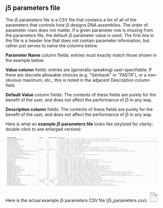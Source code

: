 ## j5 parameters file

The j5 parameters file is a CSV file that contains a list of all of the parameters that controls how j5 designs DNA assemblies. The order of parameter rows does not matter. If a given parameter row is missing from the parameters file, the default j5 parameter value is used. The first line in the file is a header line that does not contain parameter information, but rather just serves to name the columns below.

**Parameter Name** column fields:
entries must exactly match those shown in the example below.

**Value column** fields:
entries are (generally-speaking) user-specifiable. If there are discrete allowable choices (e.g. "Genbank" or "FASTA"), or a non-obvious maximum, etc., this is noted in the adjacent Description column field.

**Default Value** column fields:
The contents of these fields are purely for the benefit of the user, and does not affect the performance of j5 in any way. 

**Description column** fields:
The contents of these fields are purely for the benefit of the user, and does not affect the performance of j5 in any way. 

Here is what an **example j5 parameters file** looks like (stylized for clarity; double-click to see enlarged version):

![j5 parameter file](../../images/pastedImage35.png)

Here is the actual example j5 parameters CSV file (j5_parameters.csv):
[![](../../images/pageIcon.png)](../../documents/j5_parameters.csv)